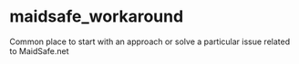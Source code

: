 # maidsafe_workaround
Common place to start with an approach or solve a particular issue related to MaidSafe.net 
